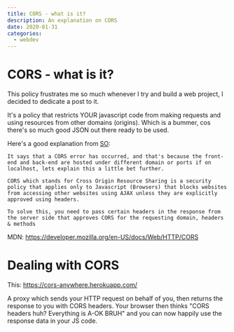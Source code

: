 ```yaml
---
title: CORS - what is it?
description: An explanation on CORS
date: 2020-01-31
categories:
  - webdev
---
```


# CORS - what is it?
This policy frustrates me so much whenever I try and build a web project, I decided to dedicate a post to it.

It's a policy that restricts YOUR javascript code from making requests and using resources from other domains (origins). Which is a bummer, cos there's so much good JSON out there ready to be used.

Here's a good explanation from [SO](https://stackoverflow.com/questions/55673803/typeerror-networkerror-when-attempting-to-fetch-resource):

	It says that a CORS error has occurred, and that's because the front-end and back-end are hosted under different domain or ports if on localhost, lets explain this a little bet further.

	CORS which stands for Cross Origin Resource Sharing is a security policy that applies only to Javascript (Browsers) that blocks websites from accessing other websites using AJAX unless they are explicitly approved using headers.

	To solve this, you need to pass certain headers in the response from the server side that approves CORS for the requesting domain, headers & methods
	
MDN: https://developer.mozilla.org/en-US/docs/Web/HTTP/CORS

# Dealing with CORS
This: https://cors-anywhere.herokuapp.com/

A proxy which sends your HTTP request on behalf of you, then returns the response to you with CORS headers. Your browser then thinks "CORS headers huh? Everything is A-OK BRUH" and you can now happily use the response data in your JS code.